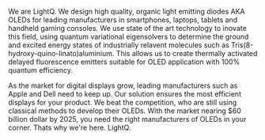 We are LightQ. We design high quality, organic light emitting diodes AKA OLEDs for leading manufacturers in smartphones, laptops, tablets and handheld gaming consoles. We use state of the art technology to inovate this field, using quantum variational eigensolvers to determine the ground and excited energy states of industrially relavent molecules such as Tris(8-hydroxy-quino-linato)aluminium. This allows us to create thermally activated delayed fluorescence emitters suitable for OLED application with 100% quantum efficiency. 

As the market for digital displays grow, leading manufacturers such as Apple and Dell need to keep up. Our solution ensures the most efficient displays for your product. We beat the competition, who are still using classical methods to develop their OLEDs. With the market nearing $60 billion dollar by 2025, you need the right manufacturers of OLEDs in your corner. Thats why we're here. LightQ.